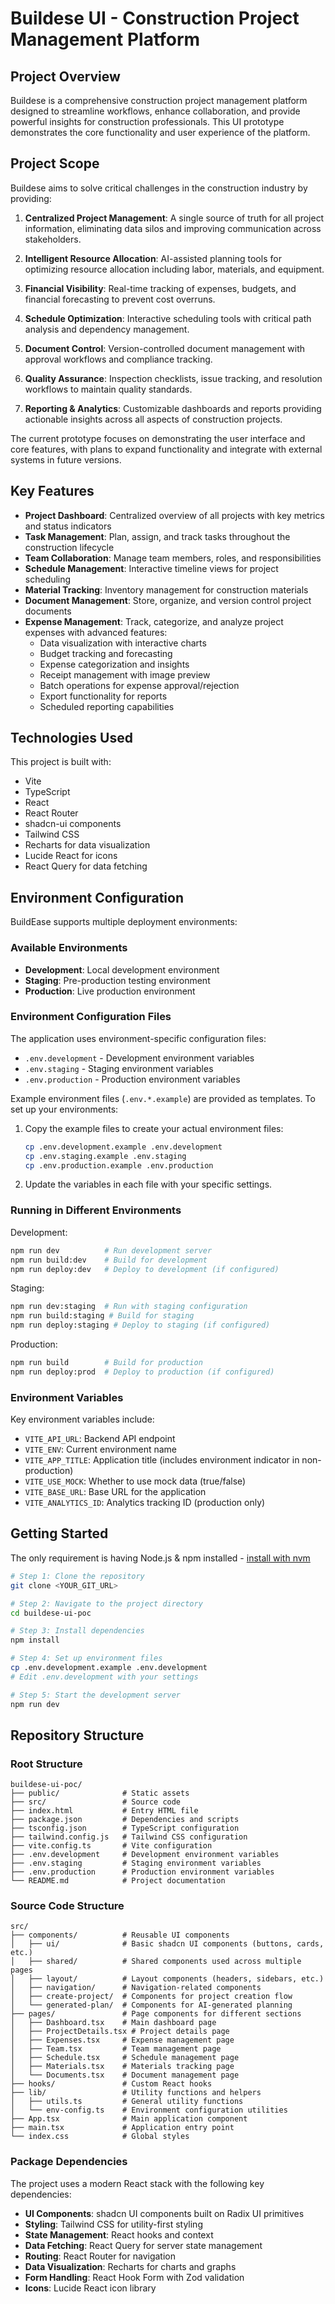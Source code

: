 # Buildese UI - Construction Project Management Platform

## Project Overview

Buildese is a comprehensive construction project management platform designed to streamline workflows, enhance collaboration, and provide powerful insights for construction professionals. This UI prototype demonstrates the core functionality and user experience of the platform.

## Project Scope

Buildese aims to solve critical challenges in the construction industry by providing:

1. **Centralized Project Management**: A single source of truth for all project information, eliminating data silos and improving communication across stakeholders.

2. **Intelligent Resource Allocation**: AI-assisted planning tools for optimizing resource allocation including labor, materials, and equipment.

3. **Financial Visibility**: Real-time tracking of expenses, budgets, and financial forecasting to prevent cost overruns.

4. **Schedule Optimization**: Interactive scheduling tools with critical path analysis and dependency management.

5. **Document Control**: Version-controlled document management with approval workflows and compliance tracking.

6. **Quality Assurance**: Inspection checklists, issue tracking, and resolution workflows to maintain quality standards.

7. **Reporting & Analytics**: Customizable dashboards and reports providing actionable insights across all aspects of construction projects.

The current prototype focuses on demonstrating the user interface and core features, with plans to expand functionality and integrate with external systems in future versions.

## Key Features

- **Project Dashboard**: Centralized overview of all projects with key metrics and status indicators
- **Task Management**: Plan, assign, and track tasks throughout the construction lifecycle
- **Team Collaboration**: Manage team members, roles, and responsibilities
- **Schedule Management**: Interactive timeline views for project scheduling
- **Material Tracking**: Inventory management for construction materials
- **Document Management**: Store, organize, and version control project documents
- **Expense Management**: Track, categorize, and analyze project expenses with advanced features:
  - Data visualization with interactive charts
  - Budget tracking and forecasting
  - Expense categorization and insights
  - Receipt management with image preview
  - Batch operations for expense approval/rejection
  - Export functionality for reports
  - Scheduled reporting capabilities

## Technologies Used

This project is built with:

- Vite
- TypeScript
- React
- React Router
- shadcn-ui components
- Tailwind CSS
- Recharts for data visualization
- Lucide React for icons
- React Query for data fetching

## Environment Configuration

BuildEase supports multiple deployment environments:

### Available Environments

- **Development**: Local development environment
- **Staging**: Pre-production testing environment
- **Production**: Live production environment

### Environment Configuration Files

The application uses environment-specific configuration files:

- `.env.development` - Development environment variables
- `.env.staging` - Staging environment variables
- `.env.production` - Production environment variables

Example environment files (`.env.*.example`) are provided as templates. To set up your environments:

1. Copy the example files to create your actual environment files:
   ```sh
   cp .env.development.example .env.development
   cp .env.staging.example .env.staging
   cp .env.production.example .env.production
   ```

2. Update the variables in each file with your specific settings.

### Running in Different Environments

Development:
```sh
npm run dev          # Run development server
npm run build:dev    # Build for development
npm run deploy:dev   # Deploy to development (if configured)
```

Staging:
```sh
npm run dev:staging  # Run with staging configuration
npm run build:staging # Build for staging
npm run deploy:staging # Deploy to staging (if configured)
```

Production:
```sh
npm run build        # Build for production
npm run deploy:prod  # Deploy to production (if configured)
```

### Environment Variables

Key environment variables include:

- `VITE_API_URL`: Backend API endpoint
- `VITE_ENV`: Current environment name
- `VITE_APP_TITLE`: Application title (includes environment indicator in non-production)
- `VITE_USE_MOCK`: Whether to use mock data (true/false)
- `VITE_BASE_URL`: Base URL for the application
- `VITE_ANALYTICS_ID`: Analytics tracking ID (production only)

## Getting Started

The only requirement is having Node.js & npm installed - [install with nvm](https://github.com/nvm-sh/nvm#installing-and-updating)

```sh
# Step 1: Clone the repository
git clone <YOUR_GIT_URL>

# Step 2: Navigate to the project directory
cd buildese-ui-poc

# Step 3: Install dependencies
npm install

# Step 4: Set up environment files
cp .env.development.example .env.development
# Edit .env.development with your settings

# Step 5: Start the development server
npm run dev
```

## Repository Structure

### Root Structure
```
buildese-ui-poc/
├── public/              # Static assets
├── src/                 # Source code
├── index.html           # Entry HTML file
├── package.json         # Dependencies and scripts
├── tsconfig.json        # TypeScript configuration
├── tailwind.config.js   # Tailwind CSS configuration
├── vite.config.ts       # Vite configuration
├── .env.development     # Development environment variables
├── .env.staging         # Staging environment variables
├── .env.production      # Production environment variables
└── README.md            # Project documentation
```

### Source Code Structure
```
src/
├── components/          # Reusable UI components
│   ├── ui/              # Basic shadcn UI components (buttons, cards, etc.)
│   ├── shared/          # Shared components used across multiple pages
│   ├── layout/          # Layout components (headers, sidebars, etc.)
│   ├── navigation/      # Navigation-related components
│   ├── create-project/  # Components for project creation flow
│   └── generated-plan/  # Components for AI-generated planning
├── pages/               # Page components for different sections
│   ├── Dashboard.tsx    # Main dashboard page
│   ├── ProjectDetails.tsx # Project details page
│   ├── Expenses.tsx     # Expense management page
│   ├── Team.tsx         # Team management page
│   ├── Schedule.tsx     # Schedule management page
│   ├── Materials.tsx    # Materials tracking page
│   └── Documents.tsx    # Document management page
├── hooks/               # Custom React hooks
├── lib/                 # Utility functions and helpers
│   ├── utils.ts         # General utility functions
│   └── env-config.ts    # Environment configuration utilities
├── App.tsx              # Main application component
├── main.tsx             # Application entry point
└── index.css            # Global styles
```

### Package Dependencies

The project uses a modern React stack with the following key dependencies:

- **UI Components**: shadcn UI components built on Radix UI primitives
- **Styling**: Tailwind CSS for utility-first styling
- **State Management**: React hooks and context
- **Data Fetching**: React Query for server state management
- **Routing**: React Router for navigation
- **Data Visualization**: Recharts for charts and graphs
- **Form Handling**: React Hook Form with Zod validation
- **Icons**: Lucide React icon library

